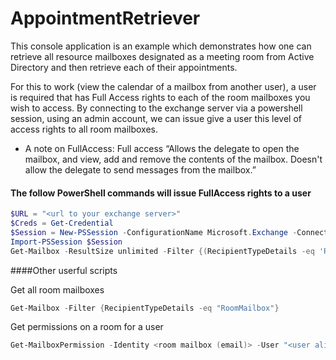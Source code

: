 # AppointmentRetriever

This console application is an example which demonstrates how one can retrieve all resource mailboxes designated as a meeting room from Active Directory and then retrieve each of their appointments.

For this to work (view the calendar of a mailbox from another user), a user is required that has Full Access rights to each of the room mailboxes you wish to access. By connecting to the exchange server via a powershell session, using an admin account, we can issue give a user this level of access rights to all room mailboxes. 

* A note on FullAccess: Full access “Allows the delegate to open the mailbox, and view, add and remove the contents of the mailbox. Doesn't allow the delegate to send messages from the mailbox.”

#### The follow PowerShell commands will issue FullAccess rights to a user

```powershell
$URL = "<url to your exchange server>"
$Creds = Get-Credential
$Session = New-PSSession -ConfigurationName Microsoft.Exchange -ConnectionUri $URL -Authentication Kerberos -Credential $Creds
Import-PSSession $Session
Get-Mailbox -ResultSize unlimited -Filter {(RecipientTypeDetails -eq 'RoomMailbox') -and (Alias -ne 'Admin')} | Add-MailboxPermission -User <the user email you want to assign access to> -AccessRights fullaccess -InheritanceType all -AutoMapping:$false
```

####Other userful scripts

Get all room mailboxes
```powershell
Get-Mailbox -Filter {RecipientTypeDetails -eq "RoomMailbox"}
```

Get permissions on a room for a user
```powershell
Get-MailboxPermission -Identity <room mailbox (email)> -User "<user alias>"
```
